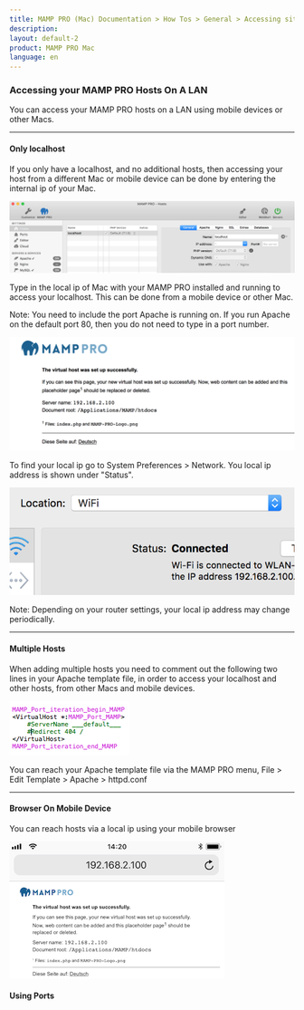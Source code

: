```yaml
---
title: MAMP PRO (Mac) Documentation > How Tos > General > Accessing sites on a LAN
description: 
layout: default-2
product: MAMP PRO Mac
language: en
---
```


### Accessing your MAMP PRO Hosts On A LAN

You can access your MAMP PRO hosts on a LAN using mobile devices or other Macs.

---

#### Only localhost

If you only have a localhost, and no additional hosts, then accessing your host from a different Mac or mobile device can be done by entering the internal ip of your Mac. 

![MAMP](/en/MAMP-PRO-Mac/How-Tos/General/AccessingOnLAN/localhost.png)

Type in the local ip of Mac with your MAMP PRO installed and running to access your localhost. This can be done from a mobile device or other Mac. 


<div class="alert" role="alert">
Note: You need to include the port Apache is running on. If you run Apache on the default port 80, then you do not need to type in a port number.
</div>


![MAMP](/en/MAMP-PRO-Mac/How-Tos/General/AccessingOnLAN/host.png)

To find your local ip go to System Preferences > Network. You local ip address is shown under "Status". 

![MAMP](/en/MAMP-PRO-Mac/How-Tos/General/AccessingOnLAN/ip.png)

<div class="alert" role="alert">
Note: Depending on your router settings, your local ip address may change periodically.
</div>

---

#### Multiple Hosts

When adding multiple hosts you need to comment out the following two lines in your Apache template file, in order to access your localhost and other hosts, from other Macs and mobile devices. 

![MAMP](/en/MAMP-PRO-Mac/How-Tos/General/AccessingOnLAN/template.png)

You can reach your Apache template file via the MAMP PRO menu, File > Edit Template > Apache > httpd.conf

---

#### Browser On Mobile Device

You can reach hosts via a local ip using your mobile browser

![MAMP](/en/MAMP-PRO-Mac/How-Tos/General/AccessingOnLAN/mobile.png)

#### Using Ports

